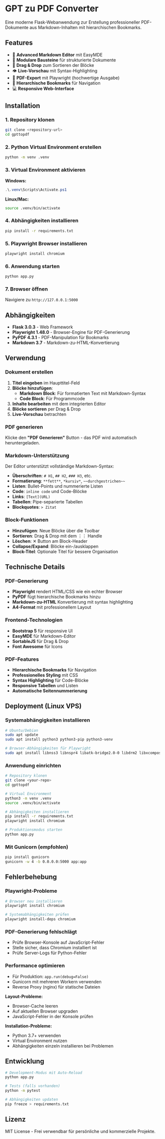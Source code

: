 # GPT zu PDF Converter

Eine moderne Flask-Webanwendung zur Erstellung professioneller PDF-Dokumente aus Markdown-Inhalten mit hierarchischen Bookmarks.

## Features

- 📝 **Advanced Markdown Editor** mit EasyMDE
- 🧱 **Modulare Bausteine** für strukturierte Dokumente
- 🔄 **Drag & Drop** zum Sortieren der Blöcke
- 👁️ **Live-Vorschau** mit Syntax-Highlighting
- 📄 **PDF-Export** mit Playwright (hochwertige Ausgabe)
- 🔖 **Hierarchische Bookmarks** für Navigation
- 💻 **Responsive Web-Interface**

## Installation

### 1. Repository klonen
```bash
git clone <repository-url>
cd gpttopdf
```

### 2. Python Virtual Environment erstellen
```bash
python -m venv .venv
```

### 3. Virtual Environment aktivieren
**Windows:**
```powershell
.\.venv\Scripts\Activate.ps1
```

**Linux/Mac:**
```bash
source .venv/bin/activate
```

### 4. Abhängigkeiten installieren
```bash
pip install -r requirements.txt
```

### 5. Playwright Browser installieren
```bash
playwright install chromium
```

### 6. Anwendung starten
```bash
python app.py
```

### 7. Browser öffnen
Navigiere zu `http://127.0.0.1:5000`

## Abhängigkeiten

- **Flask 3.0.3** - Web Framework
- **Playwright 1.48.0** - Browser-Engine für PDF-Generierung
- **PyPDF 4.3.1** - PDF-Manipulation für Bookmarks
- **Markdown 3.7** - Markdown-zu-HTML-Konvertierung

## Verwendung

### Dokument erstellen

1. **Titel eingeben** im Haupttitel-Feld
2. **Blöcke hinzufügen**:
   - **Markdown Block**: Für formatierten Text mit Markdown-Syntax
   - **Code Block**: Für Programmcode
3. **Inhalte bearbeiten** mit dem integrierten Editor
4. **Blöcke sortieren** per Drag & Drop
5. **Live-Vorschau** betrachten

### PDF generieren

Klicke den **"PDF Generieren"** Button - das PDF wird automatisch heruntergeladen.

### Markdown-Unterstützung

Der Editor unterstützt vollständige Markdown-Syntax:
- **Überschriften**: `# H1`, `## H2`, `### H3`, etc.
- **Formatierung**: `**fett**`, `*kursiv*`, `~~durchgestrichen~~`
- **Listen**: Bullet-Points und nummerierte Listen
- **Code**: `inline code` und Code-Blöcke
- **Links**: `[Text](URL)`
- **Tabellen**: Pipe-separierte Tabellen
- **Blockquotes**: `> Zitat`

### Block-Funktionen

- **Hinzufügen**: Neue Blöcke über die Toolbar
- **Sortieren**: Drag & Drop mit dem ⋮⋮ Handle
- **Löschen**: ✕ Button am Block-Header
- **Collapse/Expand**: Blöcke ein-/ausklappen
- **Block-Titel**: Optionale Titel für bessere Organisation

## Technische Details

### PDF-Generierung
- **Playwright** rendert HTML/CSS wie ein echter Browser
- **PyPDF** fügt hierarchische Bookmarks hinzu
- **Markdown-zu-HTML** Konvertierung mit syntax highlighting
- **A4-Format** mit professionellem Layout

### Frontend-Technologien
- **Bootstrap 5** für responsive UI
- **EasyMDE** für Markdown-Editor
- **SortableJS** für Drag & Drop
- **Font Awesome** für Icons

### PDF-Features
- **Hierarchische Bookmarks** für Navigation
- **Professionelles Styling** mit CSS
- **Syntax Highlighting** für Code-Blöcke
- **Responsive Tabellen** und Listen
- **Automatische Seitennummerierung**

## Deployment (Linux VPS)

### Systemabhängigkeiten installieren
```bash
# Ubuntu/Debian
sudo apt update
sudo apt install python3 python3-pip python3-venv

# Browser-Abhängigkeiten für Playwright
sudo apt install libnss3 libnspr4 libatk-bridge2.0-0 libdrm2 libxcomposite1 libxdamage1 libxrandr2 libgbm1 libxss1 libasound2
```

### Anwendung einrichten
```bash
# Repository klonen
git clone <your-repo>
cd gpttopdf

# Virtual Environment
python3 -m venv .venv
source .venv/bin/activate

# Abhängigkeiten installieren
pip install -r requirements.txt
playwright install chromium

# Produktionsmodus starten
python app.py
```

### Mit Gunicorn (empfohlen)
```bash
pip install gunicorn
gunicorn -w 4 -b 0.0.0.0:5000 app:app
```

## Fehlerbehebung

### Playwright-Probleme
```bash
# Browser neu installieren
playwright install chromium

# Systemabhängigkeiten prüfen
playwright install-deps chromium
```

### PDF-Generierung fehlschlägt
- Prüfe Browser-Konsole auf JavaScript-Fehler
- Stelle sicher, dass Chromium installiert ist
- Prüfe Server-Logs für Python-Fehler

### Performance optimieren
- Für Produktion: `app.run(debug=False)`
- Gunicorn mit mehreren Workern verwenden
- Reverse Proxy (nginx) für statische Dateien

**Layout-Probleme:**
- Browser-Cache leeren
- Auf aktuellen Browser upgraden
- JavaScript-Fehler in der Konsole prüfen

**Installation-Probleme:**
- Python 3.7+ verwenden
- Virtual Environment nutzen
- Abhängigkeiten einzeln installieren bei Problemen

## Entwicklung

```bash
# Development-Modus mit Auto-Reload
python app.py

# Tests (falls vorhanden)
python -m pytest

# Abhängigkeiten updaten
pip freeze > requirements.txt
```

## Lizenz

MIT License - Frei verwendbar für persönliche und kommerzielle Projekte.
